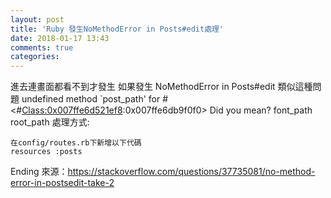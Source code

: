 ```yaml
---
layout: post
title: 'Ruby 發生NoMethodError in Posts#edit處理'
date: 2018-01-17 13:43
comments: true
categories: 
---
```

進去連畫面都看不到才發生
如果發生 NoMethodError in Posts#edit 類似這種問題
undefined method `post_path' for #<#<Class:0x007ffe6d521ef8>:0x007ffe6db9f0f0>
Did you mean?  font_path
               root_path
處理方式:

	在config/routes.rb下新增以下代碼
	resources :posts

Ending
來源：https://stackoverflow.com/questions/37735081/no-method-error-in-postsedit-take-2